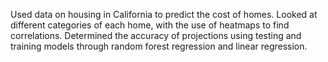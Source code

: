 Used data on housing in California to predict the cost of homes.
Looked at different categories of each home, with the use of heatmaps to find correlations.
Determined the accuracy of projections using testing and training models through random forest regression and linear regression.

